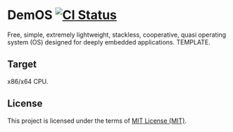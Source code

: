 # DemOS [![CI Status](https://github.com/stateos/DemOS-x86-x64/workflows/test.yml/badge.svg)](https://github.com/stateos/DemOS-x86-x64/workflows/test.yml)
Free, simple, extremely lightweight, stackless, cooperative, quasi operating system (OS) designed for deeply embedded applications. TEMPLATE.

Target
-------

x86/x64 CPU.

License
-------

This project is licensed under the terms of [MIT License (MIT)](https://opensource.org/licenses/MIT).
